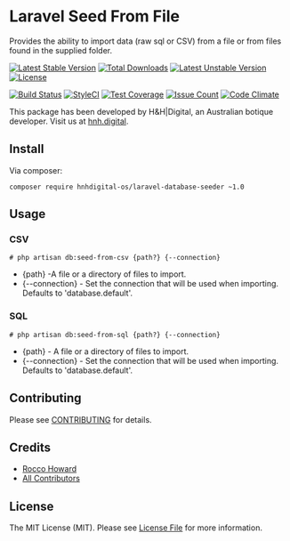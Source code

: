 # Laravel Seed From File

Provides the ability to import data (raw sql or CSV) from a file or from files found in the supplied folder.

[![Latest Stable Version](https://poser.pugx.org/hnhdigital-os/laravel-database-seeder/v/stable.svg)](https://packagist.org/packages/hnhdigital-os/laravel-database-seeder) [![Total Downloads](https://poser.pugx.org/hnhdigital-os/laravel-database-seeder/downloads.svg)](https://packagist.org/packages/hnhdigital-os/laravel-database-seeder) [![Latest Unstable Version](https://poser.pugx.org/hnhdigital-os/laravel-database-seeder/v/unstable.svg)](https://packagist.org/packages/hnhdigital-os/laravel-database-seeder) [![License](https://poser.pugx.org/hnhdigital-os/laravel-database-seeder/license.svg)](https://packagist.org/packages/hnhdigital-os/laravel-database-seeder)

[![Build Status](https://travis-ci.org/hnhdigital-os/laravel-database-seeder.svg?branch=master)](https://travis-ci.org/hnhdigital-os/laravel-database-seeder) [![StyleCI](https://styleci.io/repos/76907203/shield?branch=master)](https://styleci.io/repos/76907203) [![Test Coverage](https://codeclimate.com/github/hnhdigital-os/laravel-database-seeder/badges/coverage.svg)](https://codeclimate.com/github/hnhdigital-os/laravel-database-seeder/coverage) [![Issue Count](https://codeclimate.com/github/hnhdigital-os/laravel-database-seeder/badges/issue_count.svg)](https://codeclimate.com/github/hnhdigital-os/laravel-database-seeder) [![Code Climate](https://codeclimate.com/github/hnhdigital-os/laravel-database-seeder/badges/gpa.svg)](https://codeclimate.com/github/hnhdigital-os/laravel-database-seeder) 

This package has been developed by H&H|Digital, an Australian botique developer. Visit us at [hnh.digital](http://hnh.digital).

## Install

Via composer:

`composer require hnhdigital-os/laravel-database-seeder ~1.0`

## Usage

### CSV

`# php artisan db:seed-from-csv {path?} {--connection}`

* {path} -A file or a directory of files to import.
* {--connection} - Set the connection that will be used when importing. Defaults to 'database.default'.

### SQL

`# php artisan db:seed-from-sql {path?} {--connection}`

* {path} - A file or a directory of files to import.
* {--connection} - Set the connection that will be used when importing. Defaults to 'database.default'.

## Contributing

Please see [CONTRIBUTING](https://github.com/hnhdigital-os/laravel-database-seeder/blob/master/CONTRIBUTING.md) for details.

## Credits

* [Rocco Howard](https://github.com/therocis)
* [All Contributors](https://github.com/hnhdigital-os/laravel-database-seeder/contributors)

## License

The MIT License (MIT). Please see [License File](https://github.com/hnhdigital-os/laravel-database-seeder/blob/master/LICENSE) for more information.
